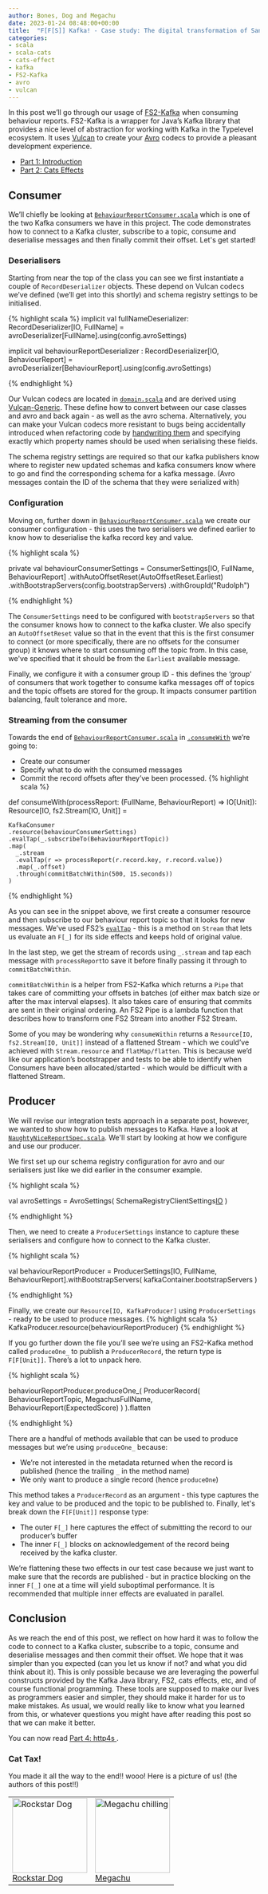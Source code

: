 ```yaml
---
author: Bones, Dog and Megachu
date: 2023-01-24 08:48:00+00:00
title:  "F[F[S]] Kafka! - Case study: The digital transformation of Santa's logistical nightmare - Part 3 fs2-kafka"
categories:
- scala
- scala-cats
- cats-effect
- kafka
- FS2-Kafka
- avro
- vulcan
---
```



In this post we’ll go through our usage of [FS2-Kafka](https://fd4s.github.io/fs2-kafka/) when consuming behaviour reports. FS2-Kafka is a wrapper for Java’s Kafka library that provides a nice level of abstraction for working with Kafka in the Typelevel ecosystem. It uses [Vulcan](https://fd4s.github.io/vulcan/) to create your [Avro](https://avro.apache.org/) codecs to provide a pleasant development experience.

- [Part 1: Introduction](https://functional-feline-society.github.io/2022/12/16/santas-logistical-nightmare-pt1/)
- [Part 2: Cats Effects](https://functional-feline-society.github.io/2022/12/22/io-part-2/)




## Consumer 

We’ll chiefly be looking at [`BehaviourReportConsumer.scala`](https://github.com/Functional-Feline-Society/santas-stream/blob/5ef37d2b046446a693ad076b1ccef901d46d6152/src/main/scala/com/northpole/santas/BehaviourReportConsumer.scala) which is one of the two Kafka consumers we have in this project. The code demonstrates how to connect to a Kafka cluster, subscribe to a topic, consume and deserialise messages and then finally commit their offset. Let's get started!


### Deserialisers
Starting from near the top of the class you can see we first instantiate a couple of `RecordDeserializer` objects.
These depend on Vulcan codecs we’ve defined (we’ll get into this shortly) and schema registry settings to be initialised.

{% highlight scala %}
implicit val fullNameDeserializer: RecordDeserializer[IO, FullName] =
  avroDeserializer[FullName].using(config.avroSettings)


implicit val behaviourReportDeserializer : RecordDeserializer[IO, BehaviourReport] =
  avroDeserializer[BehaviourReport].using(config.avroSettings)
  
{% endhighlight %}

Our Vulcan codecs are located in [`domain.scala`](https://github.com/Functional-Feline-Society/santas-stream/blob/main/src/main/scala/com/northpole/santas/domain.scala) and are derived using [Vulcan-Generic](https://fd4s.github.io/vulcan/docs/modules#generic).
These define how to convert between our case classes and avro and back again - as well as the avro schema. Alternatively, you can make your Vulcan codecs more resistant to bugs being accidentally introduced when refactoring code by [handwriting them](https://fd4s.github.io/vulcan/docs/codecs#records) and specifying exactly which property names should be used when serialising these fields.

The schema registry settings are required so that our kafka publishers know where to register new updated schemas and kafka consumers know where to go and find the corresponding schema for a kafka message. (Avro messages contain the ID of the schema that they were serialized with)

### Configuration
Moving on, further down in [`BehaviourReportConsumer.scala`](https://github.com/Functional-Feline-Society/santas-stream/blob/5ef37d2b046446a693ad076b1ccef901d46d6152/src/main/scala/com/northpole/santas/BehaviourReportConsumer.scala) we create our consumer configuration - this uses the two serialisers we defined earlier to know how to deserialise the kafka record key and value.

{% highlight scala %}

private val behaviourConsumerSettings = 
  ConsumerSettings[IO, FullName, BehaviourReport]
    .withAutoOffsetReset(AutoOffsetReset.Earliest)
    .withBootstrapServers(config.bootstrapServers)
    .withGroupId("Rudolph")

{% endhighlight %}

The `ConsumerSettings` need to be configured with `bootstrapServers` so that the consumer knows how to connect to the kafka cluster.
We also specify an `AutoOffsetReset` value so that in the event that this is the first consumer to connect (or more specifically, there are no offsets for the consumer group) it knows where to start consuming off the topic from.
In this case, we've specified that it should be from the `Earliest` available message.

Finally, we configure it with a consumer group ID - this defines the ‘group’ of consumers that work together to consume kafka messages off of topics and the topic offsets are stored for the group. It impacts consumer partition balancing, fault tolerance and more.

### Streaming from the consumer
Towards the end of [`BehaviourReportConsumer.scala`](https://github.com/Functional-Feline-Society/santas-stream/blob/5ef37d2b046446a693ad076b1ccef901d46d6152/src/main/scala/com/northpole/santas/BehaviourReportConsumer.scala) in [`.consumeWith`](https://github.com/Functional-Feline-Society/santas-stream/blob/5ef37d2b046446a693ad076b1ccef901d46d6152/src/main/scala/com/northpole/santas/BehaviourReportConsumer.scala#L27) we’re going to:

* Create our consumer
* Specify what to do with the consumed messages
* Commit the record offsets after they’ve been processed.
{% highlight scala %}

def consumeWith(processReport: (FullName, BehaviourReport) => IO[Unit]): 
Resource[IO, fs2.Stream[IO, Unit]] =

    KafkaConsumer
    .resource(behaviourConsumerSettings)
    .evalTap(_.subscribeTo(BehaviourReportTopic))
    .map(
      _.stream
      .evalTap(r => processReport(r.record.key, r.record.value))
      .map(_.offset)
      .through(commitBatchWithin(500, 15.seconds))
    )

{% endhighlight %}

As you can see in the snippet above, we first create a consumer resource and then subscribe to our behaviour report topic so that it looks for new messages.
We’ve used FS2’s [`evalTap`](https://www.javadoc.io/doc/co.fs2/fs2-docs_2.13/3.5.0/fs2/Stream.html#evalTap[F2[x]%3E:F[x],O2](f:O=%3EF2[O2])(implicitevidence$9:cats.Functor[F2]):fs2.Stream[F2,O]) - this is a method on `Stream` that lets us evaluate an `F[_]` for its side effects and keeps hold of original value.

In the last step, we get the stream of records using `_.stream` and tap each message with `processReport`to save it before finally passing it through to `commitBatchWithin`.

`commitBatchWithin` is a helper from FS2-Kafka which returns a `Pipe` that takes care of committing your offsets in batches (of either max batch size or after the max interval elapses).  It also takes care of ensuring that commits are sent in their original ordering.
An FS2 Pipe is a lambda function that describes how to transform one FS2 Stream into another FS2 Stream. 

Some of you may be wondering why `consumeWithin` returns a `Resource[IO, fs2.Stream[IO, Unit]]`  instead of a flattened Stream - which we could’ve achieved with `Stream.resource` and `flatMap/flatten`.  This is because we’d like our application’s bootstrapper and tests to be able to identify when Consumers have been allocated/started - which would be difficult with a flattened Stream.

## Producer

We will revise our integration tests approach in a separate post, however, we wanted to show  how to publish messages to Kafka.
Have a look at [`NaughtyNiceReportSpec.scala`](https://github.com/Functional-Feline-Society/santas-stream/blob/5ef37d2b046446a693ad076b1ccef901d46d6152/src/it/scala/com/northpole/santas/NaughtyNiceReportSpec.scala). We'll start by looking at how we configure and use our producer.

We first set up our schema registry configuration for avro and our serialisers just like we did earlier in the consumer example.

{% highlight scala %}

val avroSettings = AvroSettings(
  SchemaRegistryClientSettings[IO](s"http://localhost:$registryPort")
  )

{% endhighlight %}

Then, we need to create a `ProducerSettings` instance to capture these serialisers and configure how to connect to the Kafka cluster.

{% highlight scala %}

val behaviourReportProducer = 
  ProducerSettings[IO, FullName, BehaviourReport].withBootstrapServers(
    kafkaContainer.bootstrapServers
  )

{% endhighlight %}

Finally, we create our `Resource[IO, KafkaProducer]` using `ProducerSettings` - ready to be used to produce messages.
{% highlight scala %}
KafkaProducer.resource(behaviourReportProducer)
{% endhighlight %}

If you go further down the file you’ll see we’re using an FS2-Kafka method called `produceOne_` to publish a `ProducerRecord`, the return type is `F[F[Unit]]`. There’s a lot to unpack here.

{% highlight scala %}

behaviourReportProducer.produceOne_(
  ProducerRecord(
    BehaviourReportTopic,
    MegachusFullName,
    BehaviourReport(ExpectedScore)
  )
).flatten

{% endhighlight %}

There are a handful of methods available that can be used to produce messages but we’re using `produceOne_` because:
* We’re not interested in the metadata returned when the record is published (hence the trailing `_` in the method name)
* We only want to produce a single record (hence `produceOne`)

This method takes a `ProducerRecord` as an argument - this type captures the key and value to be produced and the topic to be published to.
Finally, let's break down the `F[F[Unit]]` response type: 

* The outer `F[_]` here captures the effect of submitting the record to our producer’s buffer
* The inner `F[_]` blocks on acknowledgement of the record being received by the kafka cluster.

We’re flattening these two effects in our test case because we just want to make sure that the records are published - but in practice blocking on the inner `F[_]` one at a time will yield suboptimal performance. It is recommended that multiple inner effects are evaluated in parallel.

## Conclusion


As we reach the end of this post, we reflect on how hard it was to follow the code to connect to a Kafka cluster, subscribe to a topic, consume and deserialise messages and then commit their offset. We hope that it was simpler than you expected (can you let us know if not? and what you did think about it). 
This is only possible because we are leveraging the powerful constructs provided by the Kafka Java library, FS2, cats effects, etc, and of course functional programming.
These tools are supposed to make our lives as programmers easier and simpler, they should make it harder for us to make mistakes. 
As usual, we would really like to know what you learned from this, or whatever questions you might have after reading this post so that we can make it better.

You can now read [Part 4: http4s ](https://functional-feline-society.github.io/2023/02/06/http4s-part4/).


### Cat Tax!

You made it all the way to the end!! wooo! Here is a picture of us! (the authors of this post!!)

<table >
    <tbody>
      <tr>
        <td ><img height=150px src="https://functional-feline-society.github.io/images/dog-1.jpg" alt="Rockstar Dog"><br/><a href="https://functional-feline-society.github.io/images/dog-1.jpg" target="_blank"> Rockstar Dog</a></td>        
        <td ><img height=150px src="https://functional-feline-society.github.io/images/megachu-2.jpeg" alt="Megachu chilling"><br/><a href="https://functional-feline-society.github.io/images/megachu-2.jpeg" target="_blank">Megachu</a></td>       
      </tr>
    </tbody>
</table>
